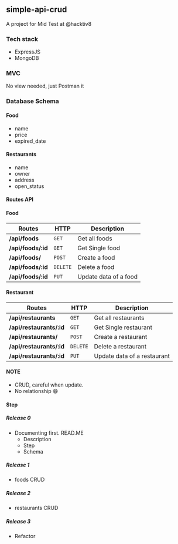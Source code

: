 ## simple-api-crud

A project for Mid Test at @hacktiv8


### Tech stack
- ExpressJS
- MongoDB

### MVC
No view needed, just Postman it

### Database Schema

#### Food
- name
- price
- expired_date

#### Restaurants
- name
- owner
- address
- open_status

#### Routes API
#### Food
Routes | HTTP | Description
--- | --- | ---
**/api/foods** | `GET` | Get all foods
**/api/foods/:id** | `GET` | Get Single food
**/api/foods/** | `POST` | Create a food
**/api/foods/:id** | `DELETE` | Delete a food
**/api/foods/:id** | `PUT` | Update data of a food

#### Restaurant
Routes | HTTP | Description
--- | --- | ---
**/api/restaurants** | `GET` | Get all restaurants
**/api/restaurants/:id** | `GET` | Get Single restaurant
**/api/restaurants/** | `POST` | Create a restaurant
**/api/restaurants/:id** | `DELETE` | Delete a restaurant
**/api/restaurants/:id** | `PUT` | Update data of a restaurant

#### NOTE
- CRUD, careful when update.
- No relationship 😄

#### Step

##### Release 0
- Documenting first. READ.ME
  - Description
  - Step
  - Schema

##### Release 1
- foods CRUD

##### Release 2
- restaurants CRUD

##### Release 3
- Refactor
